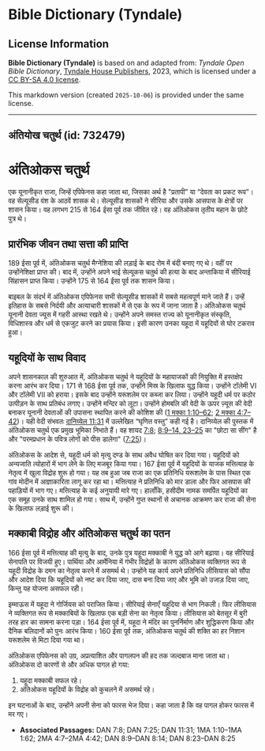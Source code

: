 # Bible Dictionary (Tyndale)

## License Information

**Bible Dictionary (Tyndale)** is based on and adapted from: _Tyndale Open Bible Dictionary_, [Tyndale House Publishers](https://tyndaleopenresources.com/), 2023, which is licensed under a [CC BY-SA 4.0 license](https://creativecommons.org/licenses/by-sa/4.0/legalcode.en).

This markdown version (created `2025-10-06`) is provided under the same license.



--------------------------------

## अंतियोख चतुर्थ (id: 732479)

अंतिओकस चतुर्थ
==============

एक यूनानीकृत राजा, जिन्हें एपिफेनस कहा जाता था, जिसका अर्थ है "प्रतापी” या “देवता का प्रकट रूप”। वह सेल्यूसीड वंश के आठवें शासक थे। सेल्यूसीड शासकों ने सीरिया और उसके आसपास के क्षेत्रों पर शासन किया। वह लगभग 215 से 164 ईसा पूर्व तक जीवित रहे। वह अंतिओकस तृतीय महान के छोटे पुत्र थे।

प्रारंभिक जीवन तथा सत्ता की प्राप्ति
------------------------------------

189 ईसा पूर्व में, अंतिओकस चतुर्थ मैग्नेशिया की लड़ाई के बाद रोम में बंदी बनाए गए थे। वहीं पर उन्होंनेशिक्षा प्राप्त की। बाद में, उन्होंने अपने भाई सेल्यूकस चतुर्थ की हत्या के बाद अन्ताकिया में सीरियाई सिंहासन प्राप्त किया। उन्होंने 175 से 164 ईसा पूर्व तक शासन किया।

बाइबल के संदर्भ में अंतिओकस एपिफेनस सभी सेल्यूसीड शासकों में सबसे महत्वपूर्ण माने जाते हैं। उन्हें इतिहास के सबसे निर्दयी और अत्याचारी शासकों में से एक के रूप में जाना जाता है। अंतिओकस चतुर्थ यूनानी देवता ज्यूस में गहरी आस्था रखते थे। उन्होंने अपने समस्त राज्य को यूनानीकृत संस्कृति, विधिशास्त्र और धर्म से एकजुट करने का प्रयास किया। इसी कारण उनका यहूदा में यहूदियों से घोर टकराव हुआ।

यहूदियों के साथ विवाद
---------------------

अपने शासनकाल की शुरुआत में, अंतिओकस चतुर्थ ने यहूदियों के महायाजकों की नियुक्ति में हस्तक्षेप करना आरंभ कर दिया। 171 से 168 ईसा पूर्व तक, उन्होंने मिस्र के खिलाफ युद्ध किया। उन्होंने टॉलेमी VI और टॉलेमी VII को हराया। इसके बाद उन्होंने यरूशलेम पर कब्जा कर लिया। उन्होंने यहूदी धर्म पर कठोर उत्पीड़न के साथ प्रतिबंध लगाए। उन्होंने मन्दिर को लूटा। उन्होंने होमबलि की वेदी के ऊपर ज़्यूस की वेदी बनाकर यूनानी देवताओं की उपासना स्थापित करने की कोशिश की ([1 मक्का 1:10–62](https://ref.ly/1Macc1:10-1Macc1:62); [2 मक्का 4:7–42](https://ref.ly/2Macc4:7-2Macc4:42))। यही वेदी संभवतः [दानिय्येल 11:31](https://ref.ly/Dan11:31) में उल्लेखित “घृणित वस्तु” कही गई है। दानिय्येल की पुस्तक में अंतिओकस चतुर्थ एक प्रमुख भूमिका निभाते हैं। वह शायद [7:8](https://ref.ly/Dan7:8); [8:9–14, 23–25](https://ref.ly/Dan8:9-Dan8:14,Dan8:23-Dan8:25) का "छोटा सा सींग" है और "परमप्रधान के पवित्र लोगों को पीस डालेगा" ([7:25](https://ref.ly/Dan7:25))।

अंतिओकस के आदेश से, यहूदी धर्म को मृत्यु दण्ड के साथ अवैध घोषित कर दिया गया। यहूदियों को अन्यजाति त्योहारों में भाग लेने के लिए मजबूर किया गया। 167 ईसा पूर्व में यहूदियों के याजक मत्तित्याह के नेतृत्व में खुला विद्रोह शुरू हो गया। यह तब हुआ जब राजा का एक प्रतिनिधि यरूशलेम के पास स्थित एक गांव मोदीन में आज्ञाकारिता लागू कर रहा था। मत्तित्याह ने प्रतिनिधि को मार डाला और फिर आसपास की पहाड़ियों में भाग गए। मत्तित्याह के कई अनुयायी मारे गए। हालाँकि, हसीदीम नामक समर्पित यहूदियों का एक समूह उनके साथ शामिल हो गया। साथ में, उन्होंने गुप्त स्थानों से अचानक आक्रमण कर राजा की सेना के खिलाफ लड़ाई शुरू की।

मक्काबी विद्रोह और अंतिओकस चतुर्थ का पतन
----------------------------------------

166 ईसा पूर्व में मत्तित्याह की मृत्यु के बाद, उनके पुत्र यहूदा मक्काबी ने युद्ध को आगे बढ़ाया। वह सीरियाई सेनापति पर विजयी हुए। पार्थिया और आर्मेनिया में गंभीर विद्रोहों के कारण अंतिओकस व्यक्तिगत रूप से यहूदी विद्रोह के दमन का नेतृत्व करने में असमर्थ थे। उन्होंने यह कार्य अपने प्रतिनिधि लीसियास को सौंपा और आदेश दिया कि यहूदियों को नष्ट कर दिया जाए, दास बना दिया जाए और भूमि को उजाड़ दिया जाए, किन्तु यह योजना असफल रही।

इम्माऊस में यहूदा ने गोर्जियस को पराजित किया। सीरियाई सेनाएँ यहूदिया से भाग निकली। फिर लीसियास ने व्यक्तिगत रूप से मक्काबियों के खिलाफ एक बड़ी सेना का नेतृत्व किया। लीसियास को बेतसूर में बुरी तरह हार का सामना करना पड़ा। 164 ईसा पूर्व में, यहूदा ने मंदिर का पुनर्निर्माण और शुद्धिकरण किया और दैनिक बलिदानों को पुनः आरंभ किया। 160 ईसा पूर्व तक, अंतिओकस चतुर्थ की शक्ति का हर निशान यरूशलेम से मिटा दिया गया था।

अंतिओकस एपिफेनस को उग्र, अप्रत्याशित और पागलपन की हद तक जल्दबाज माना जाता था। अंतिओकस दो कारणों से और अधिक पागल हो गया:

1. यहूदा मक्काबी सफल रहे।
2. अंतिओकस यहूदियों के विद्रोह को कुचलने में असमर्थ रहे।

इन घटनाओं के बाद, उन्होंने अपनी सेना को फारस भेज दिया। कहा जाता है कि वह पागल होकर फारस में मर गए।

* **Associated Passages:** DAN 7:8; DAN 7:25; DAN 11:31; 1MA 1:10–1MA 1:62; 2MA 4:7–2MA 4:42; DAN 8:9–DAN 8:14; DAN 8:23–DAN 8:25

